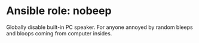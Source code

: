 Ansible role: nobeep
====================

Globally disable built-in PC speaker. For anyone annoyed by random bleeps and
bloops coming from computer insides.
